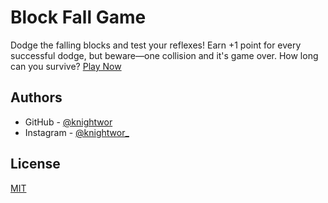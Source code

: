 
# Block Fall Game

Dodge the falling blocks and test your reflexes!
Earn +1 point for every successful dodge, but beware—one collision and it's game over.
How long can you survive? [Play Now](https://blockfall.vercel.app/)
## Authors

- GitHub - [@knightwor](https://www.github.com/knightwor)
- Instagram - [@knightwor_](https://www.instagram.com/knightwor_)


## License

[MIT](https://choosealicense.com/licenses/mit/)


